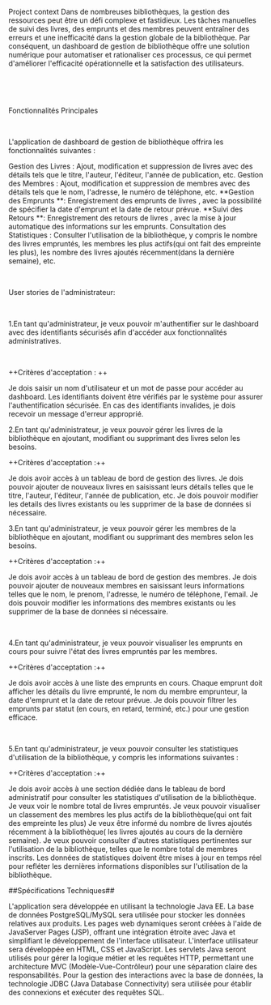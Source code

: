 Project context
Dans de nombreuses bibliothèques, la gestion des ressources peut être un défi complexe et fastidieux. Les tâches manuelles de suivi des livres, des emprunts et des membres peuvent entraîner des erreurs et une inefficacité dans la gestion globale de la bibliothèque. Par conséquent, un dashboard de gestion de bibliothèque offre une solution numérique pour automatiser et rationaliser ces processus, ce qui permet d'améliorer l'efficacité opérationnelle et la satisfaction des utilisateurs.

​

​

Fonctionnalités Principales

​

L'application de dashboard de gestion de bibliothèque offrira les fonctionnalités suivantes :

Gestion des Livres : Ajout, modification et suppression de livres avec des détails tels que le titre, l'auteur, l'éditeur, l'année de publication, etc.
Gestion des Membres : Ajout, modification et suppression de membres avec des détails tels que le nom, l'adresse, le numéro de téléphone, etc.
**Gestion des Emprunts **: Enregistrement des emprunts de livres , avec la possibilité de spécifier la date d'emprunt et la date de retour prévue.
**Suivi des Retours **: Enregistrement des retours de livres , avec la mise à jour automatique des informations sur les emprunts.
Consultation des Statistiques : Consulter l'utilisation de la bibliothèque, y compris le nombre des livres empruntés, les membres les plus actifs(qui ont fait des empreinte les plus), les nombre des livres ajoutés récemment(dans la dernière semaine), etc.
​

​

User stories de l'administrateur:

​

1.En tant qu'administrateur, je veux pouvoir m'authentifier sur le dashboard avec des identifiants sécurisés afin d'accéder aux fonctionnalités administratives.

​

++Critères d'acceptation : ++

Je dois saisir un nom d'utilisateur et un mot de passe pour accéder au dashboard.
Les identifiants doivent être vérifiés par le système pour assurer l'authentification sécurisée.
En cas des identifiants invalides, je dois recevoir un message d'erreur approprié.
​

2.En tant qu'administrateur, je veux pouvoir gérer les livres de la bibliothèque en ajoutant, modifiant ou supprimant des livres selon les besoins.

++Critères d'acceptation :++

Je dois avoir accès à un tableau de bord de gestion des livres.
Je dois pouvoir ajouter de nouveaux livres en saisissant leurs détails telles que le titre, l'auteur, l'éditeur, l'année de publication, etc.
Je dois pouvoir modifier les details des livres existants ou les supprimer de la base de données si nécessaire.
​

3.En tant qu'administrateur, je veux pouvoir gérer les membres de la bibliothèque en ajoutant, modifiant ou supprimant des membres selon les besoins.

++Critères d'acceptation :++

Je dois avoir accès à un tableau de bord de gestion des membres.
Je dois pouvoir ajouter de nouveaux membres en saisissant leurs informations telles que le nom, le prenom, l'adresse, le numéro de téléphone, l'email.
Je dois pouvoir modifier les informations des membres existants ou les supprimer de la base de données si nécessaire.
​

​

4.En tant qu'administrateur, je veux pouvoir visualiser les emprunts en cours pour suivre l'état des livres empruntés par les membres.

++Critères d'acceptation :++

Je dois avoir accès à une liste des emprunts en cours.
Chaque emprunt doit afficher les détails du livre emprunté, le nom du membre emprunteur, la date d'emprunt et la date de retour prévue.
Je dois pouvoir filtrer les emprunts par statut (en cours, en retard, terminé, etc.) pour une gestion efficace.
​

​

5.En tant qu'administrateur, je veux pouvoir consulter les statistiques d'utilisation de la bibliothèque, y compris les informations suivantes :

++Critères d'acceptation :++

Je dois avoir accès à une section dédiée dans le tableau de bord administratif pour consulter les statistiques d'utilisation de la bibliothèque. Je veux voir le nombre total de livres empruntés.
Je veux pouvoir visualiser un classement des membres les plus actifs de la bibliothèque(qui ont fait des empreinte les plus)
Je veux être informé du nombre de livres ajoutés récemment à la bibliothèque( les livres ajoutés au cours de la dernière semaine).
Je veux pouvoir consulter d'autres statistiques pertinentes sur l'utilisation de la bibliothèque, telles que le nombre total de membres inscrits.
Les données de statistiques doivent être mises à jour en temps réel pour refléter les dernières informations disponibles sur l'utilisation de la bibliothèque.
​

##Spécifications Techniques##

L'application sera développée en utilisant la technologie Java EE.
La base de données PostgreSQL/MySQL sera utilisée pour stocker les données relatives aux produits.
Les pages web dynamiques seront créées à l'aide de JavaServer Pages (JSP), offrant une intégration étroite avec Java et simplifiant le développement de l'interface utilisateur.
L'interface utilisateur sera développée en HTML, CSS et JavaScript.
Les servlets Java seront utilisés pour gérer la logique métier et les requêtes HTTP, permettant une architecture MVC (Modèle-Vue-Contrôleur) pour une séparation claire des responsabilités.
Pour la gestion des interactions avec la base de données, la technologie JDBC (Java Database Connectivity) sera utilisée pour établir des connexions et exécuter des requêtes SQL.
